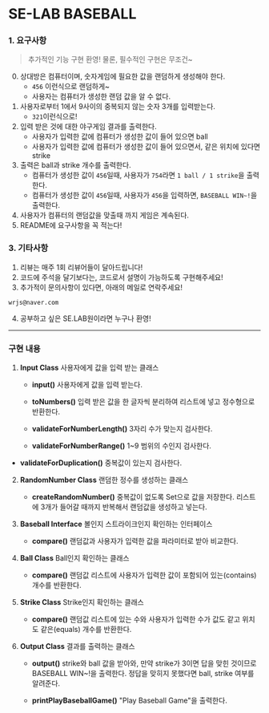 # SE-LAB BASEBALL

### 1. 요구사항
> 추가적인 기능 구현 환영! 물론, 필수적인 구현은 무조건~
0. 상대방은 컴퓨터이며, 숫자게임에 필요한 값을 랜덤하게 생성해야 한다.
    - `456` 이런식으로 랜덤하게~
    - 사용자는 컴퓨터가 생성한 랜덤 값을 알 수 없다.
1. 사용자로부터 1에서 9사이의 중복되지 않는 숫자 3개를 입력받는다.
    - `321`이런식으로!
2. 입력 받은 것에 대한 야구게임 결과를 출력한다.
    - 사용자가 입력한 값에 컴퓨터가 생성한 값이 들어 있으면 ball
    - 사용자가 입력한 값에 컴퓨터가 생성한 값이 들어 있으면서, 같은 위치에 있다면 strike
3. 출력은 ball과 strike 개수를 출력한다.
   - 컴퓨터가 생성한 값이 `456`일때, 사용자가 `754`라면 `1 ball / 1 strike`을 출력한다.
   - 컴퓨터가 생성한 값이 `456`일때, 사용자가 `456`을 입력하면, `BASEBALL WIN~!`을 출력한다.
4. 사용자가 컴퓨터의 랜덤값을 맞출때 까지 게임은 계속된다.
5. README에 요구사항을 꼭 적는다!

### 3. 기타사항
1. 리뷰는 매주 1회 리뷰어들이 달아드립니다!
2. 코드에 주석을 달기보다는, 코드로서 설명이 가능하도록 구현해주세요!
3. 추가적이 문의사항이 있다면, 아래의 메일로 연락주세요!
```
wrjs@naver.com
```
4. 공부하고 싶은 SE.LAB원이라면 누구나 환영!

---

### 구현 내용

1. **Input Class**
   사용자에게 값을 입력 받는 클래스

   - **input()**
     사용자에게 값을 입력 받는다.

   - **toNumbers()**
     입력 받은 값을 한 글자씩 분리하여 리스트에 넣고 정수형으로 반환한다.

   - **validateForNumberLength()**
     3자리 수가 맞는지 검사한다.

   - **validateForNumberRange()**
     1~9 범위의 수인지 검사한다.

  - **validateForDuplication()**
    중복값이 있는지 검사한다.


2. **RandomNumber Class**
    랜덤한 정수를 생성하는 클래스
    
    - **createRandomNumber()**
      중복값이 없도록 Set으로 값을 저장한다. 리스트에 3개가 들어갈 때까지 반복해서 랜덤값을 생성하고 넣는다.


3. **Baseball Interface**
    볼인지 스트라이크인지 확인하는 인터페이스

    - **compare()**
      랜덤값과 사용자가 입력한 값을 파라미터로 받아 비교한다.


4. **Ball Class**
   Ball인지 확인하는 클래스

   - **compare()**
     랜덤값 리스트에 사용자가 입력한 값이 포함되어 있는(contains) 개수를 반환한다.


5. **Strike Class**
   Strike인지 확인하는 클래스

   - **compare()**
     랜덤값 리스트에 있는 수와 사용자가 입력한 수가 값도 같고 위치도 같은(equals) 개수를 반환한다.


6. **Output Class**
    결과를 출력하는 클래스

    - **output()**
      strike와 ball 값을 받아와, 만약 strike가 3이면 답을 맞힌 것이므로 BASEBALL WIN~!을 출력한다.
      정답을 맞히지 못했다면 ball, strike 여부를 알려준다.

    - **printPlayBaseballGame()**
      "Play Baseball Game"을 출력한다.
